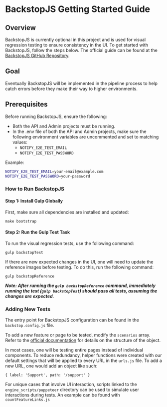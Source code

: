 # BackstopJS Getting Started Guide

## Overview

BackstopJS is currently optional in this project and is used for visual regression testing to ensure consistency in the UI. To get started with BackstopJS, follow the steps below. The official guide can be found at the [BackstopJS GitHub Repository](https://github.com/garris/BackstopJS).

## Goal

Eventually BackstopJS will be implemented in the pipeline process to help catch errors before they make their way to higher environments.

## Prerequisites

Before running BackstopJS, ensure the following:

- Both the API and Admin projects must be running.
- In the .env file of both the API and Admin projects, make sure the following environment variables are uncommented and set to matching values:
  - `NOTIFY_E2E_TEST_EMAIL`
  - `NOTIFY_E2E_TEST_PASSWORD`

Example:

```bash
NOTIFY_E2E_TEST_EMAIL=your-email@example.com
NOTIFY_E2E_TEST_PASSWORD=your-password
```

### How to Run BackstopJS

#### Step 1: Install Gulp Globally

First, make sure all dependencies are installed and updated:

```
make bootstrap
```

#### Step 2: Run the Gulp Test Task

To run the visual regression tests, use the following command:

```
gulp backstopTest
```

If there are new expected changes in the UI, one will need to update the reference images before testing. To do this, run the following command:

```
gulp backstopReference
```

**_Note: After running the `gulp backstopReference` command, immediately running the test (`gulp backstopTest`) should pass all tests, assuming the changes are expected._**

### Adding New Tests

The entry point for BackstopJS configuration can be found in the `backstop.config.js` file.

To add a new feature or page to be tested, modify the `scenarios` array. Refer to the [official documentation](https://github.com/garris/BackstopJS) for details on the structure of the object.

In most cases, one will be testing entire pages instead of individual components. To reduce redundancy, helper functions were created with our default settings that will be applied to every URL in the `urls.js` file. To add a new URL, one would add an object like such:

```
{ label: 'Support', path: '/support' }
```

For unique cases that involve UI interaction, scripts linked to the `engine_scripts/puppeteer` directory can be used to simulate user interactions during tests. An example can be found with `countFeatureLinks.js`
